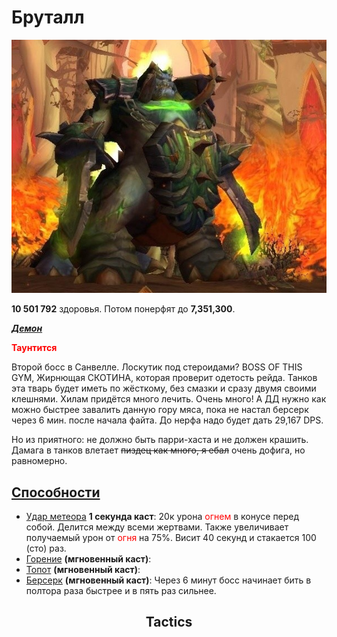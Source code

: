 # Бруталл #

![бруталл](/img/бруталл2.jpg)

**10 501 792** здоровья. Потом понерфят до **7,351,300**.

<em><u><b>Демон</b></u></em>

<span style = "color:red"> **Таунтится** </span>

Второй босс в Санвелле. Лоскутик под стероидами? BOSS OF THIS GYM, Жирнющая СКОТИНА, которая проверит одетость рейда. Танков эта тварь будет иметь по жёсткому, без смазки и сразу двумя своими клешнями. Хилам придётся много лечить. Очень много! А ДД нужно как можно быстрее завалить данную гору мяса, пока не настал берсерк через 6 мин. после начала файта. До нерфа надо будет дать 29,167 DPS. 

Но из приятного: не должно быть парри-хаста и не должен крашить. Дамага в танков влетает ~~пиздец как много, я ебал~~ очень дофига, но равномерно. 

## <u>Способности</u> ##

- [Удар метеора](https://ru.tbc.wowhead.com/spell=45150) **1 секунда каст**: 20к урона <span style="color:red">огнем</span> в конусе перед собой. 
Делится между всеми жертвами. Также увеличивает получаемый урон от <span style="color:red">огня</span> на 75%. Висит 40 секунд и стакается 100 (сто) раз.
- [Горение](https://ru.tbc.wowhead.com/spell=46394) **(мгновенный каст)**: 
- [Топот](https://ru.tbc.wowhead.com/spell=45185) **(мгновенный каст)**: 
- [Берсерк](https://ru.tbc.wowhead.com/spell=26662) **(мгновенный каст)**: Через 6 минут босс начинает бить в полтора раза быстрее и в пять раз сильнее.


<h2 align = "center">Tactics</h2>
